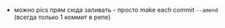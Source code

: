 - можно pics прям сюда заливать - просто make each commit `--amend` (всегда только 1 коммит в репе)
